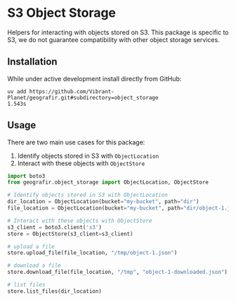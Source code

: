 # S3 Object Storage

Helpers for interacting with objects stored on S3. This package is specific to S3, we do not guarantee compatibility with other object storage services.

## Installation

While under active development install directly from GitHub:

```
uv add https://github.com/Vibrant-Planet/geografir.git#subdirectory=object_storage                 1.543s
```

## Usage

There are two main use cases for this package:

1. Identify objects stored in S3 with `ObjectLocation`
2. Interact with these objects with `ObjectStore`

```python
import boto3
from geografir.object_storage import ObjectLocation, ObjectStore

# Identify objects stored in S3 with ObjectLocation
dir_location = ObjectLocation(bucket="my-bucket", path="dir")
file_location = ObjectLocation(bucket="my-bucket", path="dir/object-1.json")

# Interact with these objects with ObjectStore
s3_client = boto3.client('s3')
store = ObjectStore(s3_client=s3_client)

# upload a file
store.upload_file(file_location, "/tmp/object-1.json")

# download a file
store.download_file(file_location, "/tmp", "object-1-downloaded.json")

# list files
store.list_files(dir_location)
```
